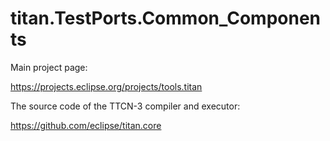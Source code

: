 # titan.TestPorts.Common_Components

Main project page:

https://projects.eclipse.org/projects/tools.titan

The source code of the TTCN-3 compiler and executor:

https://github.com/eclipse/titan.core
